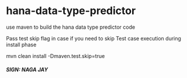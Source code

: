 # hana-data-type-predictor


use maven to build the hana data type predictor code

Pass test skip flag in case if you need to skip Test case execution during install phase

mvn clean install -Dmaven.test.skip=true



##### SIGN: NAGA JAY